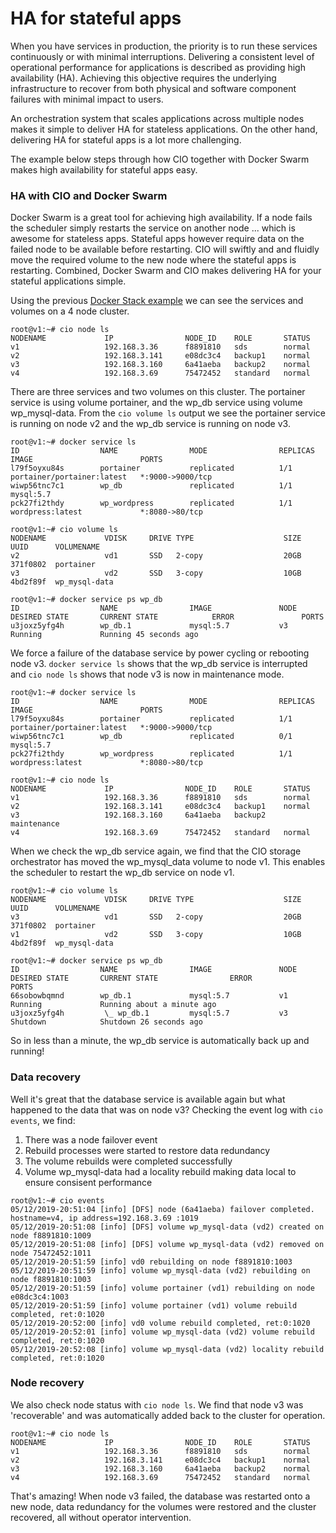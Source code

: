 # HA for stateful apps

When you have services in production, the priority is to run these services continuously or with minimal interruptions. Delivering a consistent level of operational performance for applications is described as providing high availability (HA). Achieving this objective requires the underlying infrastructure to recover from both physical and software component failures with minimal impact to users.

An orchestration system that scales applications across multiple nodes makes it simple to deliver HA for stateless applications. On the other hand, delivering HA for stateful apps is a lot more challenging. 

The example below steps through how CIO together with Docker Swarm makes high availability for stateful apps easy.

<h3>HA with CIO and Docker Swarm</h3>

Docker Swarm is a great tool for achieving high availability. If a node fails the scheduler simply restarts the service on another node ... which is awesome for stateless apps. Stateful apps however require data on the failed node to be available before restarting. CIO will swiftly and and fluidly move the required volume to the new node where the stateful apps is restarting. Combined, Docker Swarm and CIO makes delivering HA for your stateful applications simple. 

Using the previous [Docker Stack example](docker_stack_volumes.html) we can see the services and volumes on a 4 node cluster.

```
root@v1:~# cio node ls
NODENAME             IP                NODE_ID    ROLE       STATUS
v1                   192.168.3.36      f8891810   sds        normal
v2                   192.168.3.141     e08dc3c4   backup1    normal
v3                   192.168.3.160     6a41aeba   backup2    normal
v4                   192.168.3.69      75472452   standard   normal
```

There are three services and two volumes on this cluster. The portainer service is using volume portainer, and the wp_db service using volume wp_mysql-data. From the `cio volume ls` output we see the portainer service is running on node v2 and the wp_db service is running on node v3. 
```
root@v1:~# docker service ls
ID                  NAME                MODE                REPLICAS            IMAGE                        PORTS
l79f5oyxu84s        portainer           replicated          1/1                 portainer/portainer:latest   *:9000->9000/tcp
wiwp56tnc7c1        wp_db               replicated          1/1                 mysql:5.7
pck27fi2thdy        wp_wordpress        replicated          1/1                 wordpress:latest             *:8080->80/tcp

root@v1:~# cio volume ls
NODENAME             VDISK     DRIVE TYPE                    SIZE  UUID      VOLUMENAME
v2                   vd1       SSD   2-copy                  20GB  371f0802  portainer
v3                   vd2       SSD   3-copy                  10GB  4bd2f89f  wp_mysql-data

root@v1:~# docker service ps wp_db
ID                  NAME                IMAGE               NODE                DESIRED STATE       CURRENT STATE            ERROR               PORTS
u3joxz5yfg4h        wp_db.1             mysql:5.7           v3                  Running             Running 45 seconds ago
```

We force a failure of the database service by power cycling or rebooting node v3. `docker service ls` shows that the wp_db service is interrupted and `cio node ls` shows that node v3 is now in maintenance mode. 
```
root@v1:~# docker service ls
ID                  NAME                MODE                REPLICAS            IMAGE                        PORTS
l79f5oyxu84s        portainer           replicated          1/1                 portainer/portainer:latest   *:9000->9000/tcp
wiwp56tnc7c1        wp_db               replicated          0/1                 mysql:5.7
pck27fi2thdy        wp_wordpress        replicated          1/1                 wordpress:latest             *:8080->80/tcp

root@v1:~# cio node ls
NODENAME             IP                NODE_ID    ROLE       STATUS
v1                   192.168.3.36      f8891810   sds        normal
v2                   192.168.3.141     e08dc3c4   backup1    normal
v3                   192.168.3.160     6a41aeba   backup2    maintenance
v4                   192.168.3.69      75472452   standard   normal
```

When we check the wp_db service again, we find that the CIO storage orchestrator has moved the wp_mysql_data volume to node v1. This enables the scheduler to restart the wp_db service on node v1.
```
root@v1:~# cio volume ls
NODENAME             VDISK     DRIVE TYPE                    SIZE  UUID      VOLUMENAME
v3                   vd1       SSD   2-copy                  20GB  371f0802  portainer
v1                   vd2       SSD   3-copy                  10GB  4bd2f89f  wp_mysql-data

root@v1:~# docker service ps wp_db
ID                  NAME                IMAGE               NODE                DESIRED STATE       CURRENT STATE                ERROR               PORTS
66sobowbqmnd        wp_db.1             mysql:5.7           v1                  Running             Running about a minute ago
u3joxz5yfg4h         \_ wp_db.1         mysql:5.7           v3                  Shutdown            Shutdown 26 seconds ago
```

So in less than a minute, the wp_db service is automatically back up and running!

<h3>Data recovery</h3>
Well it's great that the database service is available again but what happened to the data that was on node v3? Checking the event log with <code>cio events</code>, we find:
<ol>
  <li>There was a node failover event</li>
  <li>Rebuild processes were started to restore data redundancy</li>
  <li>The volume rebuilds were completed successfully</li>
  <li>Volume wp_mysql-data had a locality rebuild making data local to ensure consisent performance</li>
</ol>

```
root@v1:~# cio events 
05/12/2019-20:51:04 [info] [DFS] node (6a41aeba) failover completed. hostname=v4, ip address=192.168.3.69 :1019
05/12/2019-20:51:08 [info] [DFS] volume wp_mysql-data (vd2) created on node f8891810:1009
05/12/2019-20:51:08 [info] [DFS] volume wp_mysql-data (vd2) removed on node 75472452:1011
05/12/2019-20:51:59 [info] vd0 rebuilding on node f8891810:1003
05/12/2019-20:51:59 [info] volume wp_mysql-data (vd2) rebuilding on node f8891810:1003
05/12/2019-20:51:59 [info] volume portainer (vd1) rebuilding on node e08dc3c4:1003
05/12/2019-20:51:59 [info] volume portainer (vd1) volume rebuild completed, ret:0:1020
05/12/2019-20:52:00 [info] vd0 volume rebuild completed, ret:0:1020
05/12/2019-20:52:01 [info] volume wp_mysql-data (vd2) volume rebuild completed, ret:0:1020
05/12/2019-20:52:08 [info] volume wp_mysql-data (vd2) locality rebuild completed, ret:0:1020
```

<h3>Node recovery</h3>
We also check node status with <code>cio node ls</code>. We find that node v3 was 'recoverable' and was automatically added back to the cluster for operation.

```
root@v1:~# cio node ls
NODENAME             IP                NODE_ID    ROLE       STATUS
v1                   192.168.3.36      f8891810   sds        normal
v2                   192.168.3.141     e08dc3c4   backup1    normal
v3                   192.168.3.160     6a41aeba   backup2    normal
v4                   192.168.3.69      75472452   standard   normal
```

That's amazing! When node v3 failed, the database was restarted onto a new node, data redundancy for the volumes were restored and the cluster recovered, all without operator intervention.
